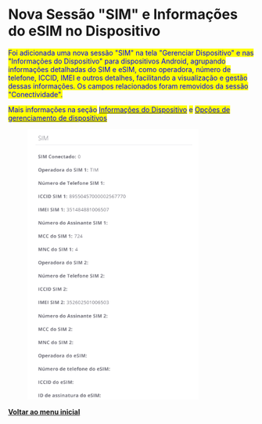 # Nova Sessão "SIM" e Informações do eSIM no Dispositivo

<mark style="color:blue;">Foi adicionada uma nova sessão "SIM" na tela "Gerenciar Dispositivo" e nas "Informações do Dispositivo" para dispositivos Android, agrupando informações detalhadas do SIM e eSIM, como operadora, número de telefone, ICCID, IMEI e outros detalhes, facilitando a visualização e gestão dessas informações. Os campos relacionados foram removidos da sessão "Conectividade".</mark>

<mark style="color:blue;">Mais informações na seção</mark> [<mark style="color:blue;">Informações do Dispositivo</mark>](../../portal/dispositivos/lista-de-dispositivos/informacoes-do-dispositivo.md) <mark style="color:blue;">e</mark> [<mark style="color:blue;">Opções de gerenciamento de dispositivos</mark>](../../portal/dispositivos/lista-de-dispositivos/opcoes-de-gerenciamento-de-dispositivos.md)

<figure><img src="../../../.gitbook/assets/image (3) (1) (1) (1) (1) (1) (1) (1).png" alt="" width="350"><figcaption></figcaption></figure>

[**Voltar ao menu inicial**](./)
